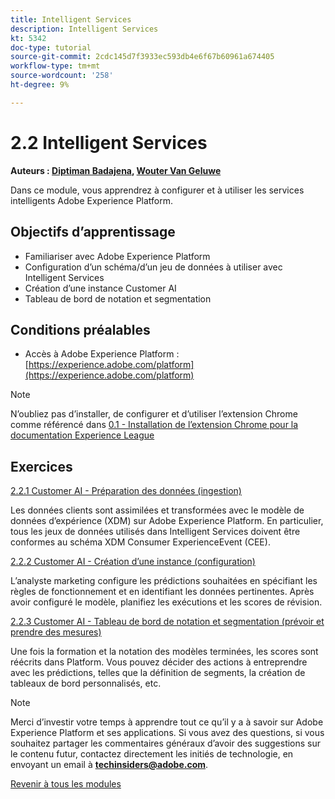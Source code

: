 ```yaml
---
title: Intelligent Services
description: Intelligent Services
kt: 5342
doc-type: tutorial
source-git-commit: 2cdc145d7f3933ec593db4e6f67b60961a674405
workflow-type: tm+mt
source-wordcount: '258'
ht-degree: 9%

---
```


# 2.2 Intelligent Services

**Auteurs : [Diptiman Badajena](https://www.linkedin.com/in/diptiman-badajena-1b178019/), [Wouter Van Geluwe](https://www.linkedin.com/in/woutervangeluwe/)**

Dans ce module, vous apprendrez à configurer et à utiliser les services intelligents Adobe Experience Platform.

## Objectifs d’apprentissage

- Familiariser avec Adobe Experience Platform
- Configuration d’un schéma/d’un jeu de données à utiliser avec Intelligent Services
- Création d’une instance Customer AI
- Tableau de bord de notation et segmentation

## Conditions préalables

- Accès à Adobe Experience Platform : [https://experience.adobe.com/platform](https://experience.adobe.com/platform)

>[!NOTE]
>
>N’oubliez pas d’installer, de configurer et d’utiliser l’extension Chrome comme référencé dans [0.1 - Installation de l’extension Chrome pour la documentation Experience League](../../gettingstarted/gettingstarted/ex1.md)

## Exercices

[2.2.1 Customer AI - Préparation des données (ingestion)](./ex1.md)

Les données clients sont assimilées et transformées avec le modèle de données d’expérience (XDM) sur Adobe Experience Platform. En particulier, tous les jeux de données utilisés dans Intelligent Services doivent être conformes au schéma XDM Consumer ExperienceEvent (CEE).

[2.2.2 Customer AI - Création d’une instance (configuration)](./ex2.md)

L’analyste marketing configure les prédictions souhaitées en spécifiant les règles de fonctionnement et en identifiant les données pertinentes. Après avoir configuré le modèle, planifiez les exécutions et les scores de révision.

[2.2.3 Customer AI - Tableau de bord de notation et segmentation (prévoir et prendre des mesures)](./ex3.md)

Une fois la formation et la notation des modèles terminées, les scores sont réécrits dans Platform. Vous pouvez décider des actions à entreprendre avec les prédictions, telles que la définition de segments, la création de tableaux de bord personnalisés, etc.

>[!NOTE]
>
>Merci d’investir votre temps à apprendre tout ce qu’il y a à savoir sur Adobe Experience Platform et ses applications. Si vous avez des questions, si vous souhaitez partager les commentaires généraux d’avoir des suggestions sur le contenu futur, contactez directement les initiés de technologie, en envoyant un email à **techinsiders@adobe.com**.

[Revenir à tous les modules](../../../overview.md)
